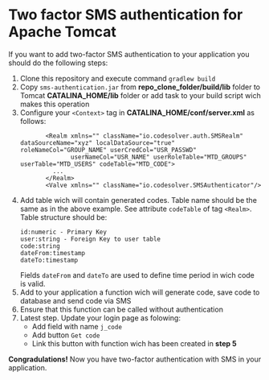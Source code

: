 # Two factor SMS authentication for Apache Tomcat

If you want to add two-factor SMS authentication to your application you should do the following steps:
1. Clone this repository and execute command `gradlew build`
2. Copy `sms-authentication.jar` from **repo_clone_folder/build/lib** folder to Tomcat **CATALINA_HOME/lib** folder or add task to your build script wich makes this operation
3. Configure your `<Context>` tag in **CATALINA_HOME/conf/server.xml** as follows:
   ```
          <Realm xmlns="" className="io.codesolver.auth.SMSRealm" dataSourceName="xyz" localDataSource="true" roleNameCol="GROUP_NAME" userCredCol="USR_PASSWD" 
                 userNameCol="USR_NAME" userRoleTable="MTD_GROUPS" userTable="MTD_USERS" codeTable="MTD_CODE">
            ...
          </Realm>
          <Valve xmlns="" className="io.codesolver.SMSAuthenticator"/>
   ```
4. Add table wich will contain generated codes. Table name should be the same as in the above example. See attribute `codeTable` of tag `<Realm>`. Table structure should be:
   ```
   id:numeric - Primary Key
   user:string - Foreign Key to user table
   code:string
   dateFrom:timestamp
   dateTo:timestamp
   ```
   Fields `dateFrom` and `dateTo` are used to define time period in wich code is valid.   
5. Add to your application a function wich will generate code, save code to database and send code via SMS
6. Ensure that this function can be called without authentication
7. Latest step. Update your login page as folowing:
   * Add field with name `j_code` 
   * Add button `Get code`
   * Link this button with function wich has been created in **step 5**

**Congradulations!** Now you have two-factor authentication with SMS in your application.

